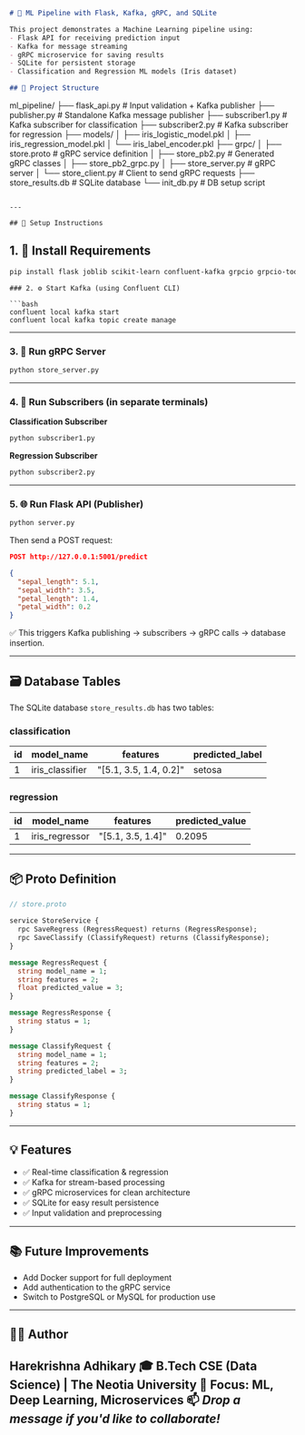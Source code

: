 
```markdown
# 🧠 ML Pipeline with Flask, Kafka, gRPC, and SQLite

This project demonstrates a Machine Learning pipeline using:
- Flask API for receiving prediction input
- Kafka for message streaming
- gRPC microservice for saving results
- SQLite for persistent storage
- Classification and Regression ML models (Iris dataset)

## 📌 Project Structure

```

ml\_pipeline/
├── flask\_api.py              # Input validation + Kafka publisher
├── publisher.py              # Standalone Kafka message publisher
├── subscriber1.py            # Kafka subscriber for classification
├── subscriber2.py            # Kafka subscriber for regression
├── models/
│   ├── iris\_logistic\_model.pkl
│   ├── iris\_regression\_model.pkl
│   └── iris\_label\_encoder.pkl
├── grpc/
│   ├── store.proto           # gRPC service definition
│   ├── store\_pb2.py          # Generated gRPC classes
│   ├── store\_pb2\_grpc.py
│   ├── store\_server.py       # gRPC server
│   └── store\_client.py       # Client to send gRPC requests
├── store\_results.db          # SQLite database
└── init\_db.py                # DB setup script

```

---

## 🚀 Setup Instructions
```
## 1. 🔧 Install Requirements

```bash
pip install flask joblib scikit-learn confluent-kafka grpcio grpcio-tools
````
```
### 2. ⚙️ Start Kafka (using Confluent CLI)

```bash
confluent local kafka start
confluent local kafka topic create manage
```

---

### 3. 📡 Run gRPC Server

```bash
python store_server.py
```

---

### 4. 🧪 Run Subscribers (in separate terminals)

 **Classification Subscriber**

```bash
python subscriber1.py
```

 **Regression Subscriber**

```bash
python subscriber2.py
```

---

### 5. 🌐 Run Flask API (Publisher)

```bash
python server.py
```

Then send a POST request:

```json
POST http://127.0.0.1:5001/predict

{
  "sepal_length": 5.1,
  "sepal_width": 3.5,
  "petal_length": 1.4,
  "petal_width": 0.2
}
```

✅ This triggers Kafka publishing → subscribers → gRPC calls → database insertion.

---

## 🗃️ Database Tables

The SQLite database `store_results.db` has two tables:

### classification

| id | model\_name      | features                | predicted\_label |
| -- | ---------------- | ----------------------- | ---------------- |
| 1  | iris\_classifier | "\[5.1, 3.5, 1.4, 0.2]" | setosa           |

### regression

| id | model\_name     | features           | predicted\_value |
| -- | --------------- | ------------------ | ---------------- |
| 1  | iris\_regressor | "\[5.1, 3.5, 1.4]" | 0.2095           |

---

## 📦 Proto Definition

```proto
// store.proto

service StoreService {
  rpc SaveRegress (RegressRequest) returns (RegressResponse);
  rpc SaveClassify (ClassifyRequest) returns (ClassifyResponse);
}

message RegressRequest {
  string model_name = 1;
  string features = 2;
  float predicted_value = 3;
}

message RegressResponse {
  string status = 1;
}

message ClassifyRequest {
  string model_name = 1;
  string features = 2;
  string predicted_label = 3;
}

message ClassifyResponse {
  string status = 1;
}
```

---

## 💡 Features

* ✅ Real-time classification & regression
* ✅ Kafka for stream-based processing
* ✅ gRPC microservices for clean architecture
* ✅ SQLite for easy result persistence
* ✅ Input validation and preprocessing

---

## 📚 Future Improvements

* Add Docker support for full deployment
* Add authentication to the gRPC service
* Switch to PostgreSQL or MySQL for production use

---

## 👨‍💻 Author

**Harekrishna Adhikary**
🎓 B.Tech CSE (Data Science) | The Neotia University
🧠 Focus: ML, Deep Learning, Microservices
📫 *Drop a message if you'd like to collaborate!*
---